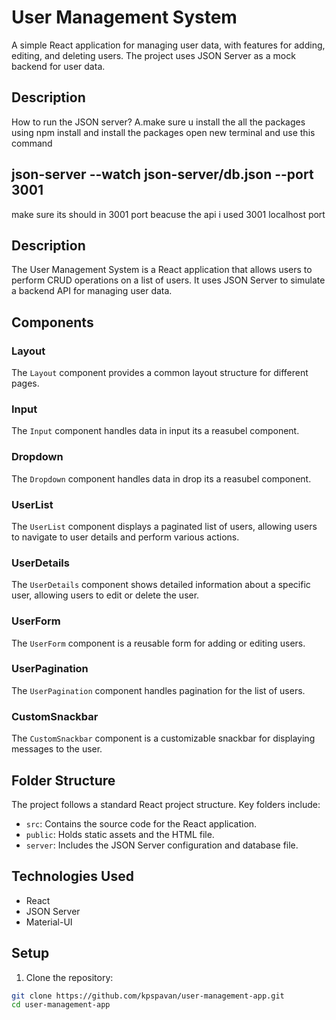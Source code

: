 # User Management System

A simple React application for managing user data, with features for adding, editing, and deleting users. The project uses JSON Server as a mock backend for user data.

## Description
How to run the JSON server?
A.make sure u install the all the packages using npm install and install the packages open new terminal and use this command  
## json-server --watch json-server/db.json --port 3001
make sure its should in 3001 port beacuse the api i used 3001 localhost port


## Description

The User Management System is a React application that allows users to perform CRUD operations on a list of users. It uses JSON Server to simulate a backend API for managing user data.

## Components

### Layout

The `Layout` component provides a common layout structure for different pages.

### Input
The `Input` component handles data in input  its a reasubel component.

### Dropdown
The `Dropdown` component handles data in drop  its a reasubel component.



### UserList

The `UserList` component displays a paginated list of users, allowing users to navigate to user details and perform various actions.

### UserDetails

The `UserDetails` component shows detailed information about a specific user, allowing users to edit or delete the user.

### UserForm

The `UserForm` component is a reusable form for adding or editing users.

### UserPagination

The `UserPagination` component handles pagination for the list of users.

### CustomSnackbar

The `CustomSnackbar` component is a customizable snackbar for displaying messages to the user.

## Folder Structure

The project follows a standard React project structure. Key folders include:

- `src`: Contains the source code for the React application.
- `public`: Holds static assets and the HTML file.
- `server`: Includes the JSON Server configuration and database file.

## Technologies Used

- React
- JSON Server
- Material-UI

## Setup

1. Clone the repository:

```bash
git clone https://github.com/kpspavan/user-management-app.git
cd user-management-app
